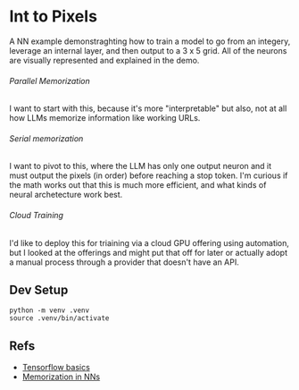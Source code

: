 # Int to Pixels

A NN example demonstraghting how to train a model to go from an integery, leverage an internal layer, and then output to a 3 x 5 grid. All of the neurons are visually represented and explained in the demo.

###### Parallel Memorization
I want to start with this, because it's more "interpretable" but also, not at all how LLMs memorize information like working URLs.  

###### Serial memorization
I want to pivot to this, where the LLM has only one output neuron and it must output the pixels (in order) before reaching a stop token.  I'm curious if the math works out that this is much more efficient, and what kinds of neural archetecture work best.  

###### Cloud Training

I'd like to deploy this for triaining via a cloud GPU offering using automation, but I looked at the offerings and might put that off for later or actually adopt a manual process through a provider that doesn't have an API.  

## Dev Setup

```
python -m venv .venv
source .venv/bin/activate
```



## Refs

- [Tensorflow basics](https://www.tensorflow.org/tutorials/quickstart/beginner)
- [Memorization in NNs](https://www.youtube.com/watch?v=piF6D6CQxUw)
